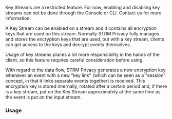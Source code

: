 Key Streams are a restricted feature. For now, enabling and disabling
key streams can not be done through the Console or CLI. Contact us for
more information.

A Key Stream can be enabled on a stream and it contains all encryption
keys that are used on this stream. Normally STRM Privacy fully manages
and stores the encryption keys that are used, but with a key stream,
clients can get access to the keys and decrypt events themselves.

Usage of key streams places a lot more responsibility in the hands of
the client, so this feature requires careful consideration before using.

With regard to the data flow, STRM Privacy generates a new encryption
key whenever an event with a new "key link" (which can be seen as a
"session" concept, in that it links separate events together) is
received. This encryption key is stored internally, rotated after a
certain period and, if there is a key stream, put on the Key Stream
approximately at the same time as the event is put on the input stream.

### Usage